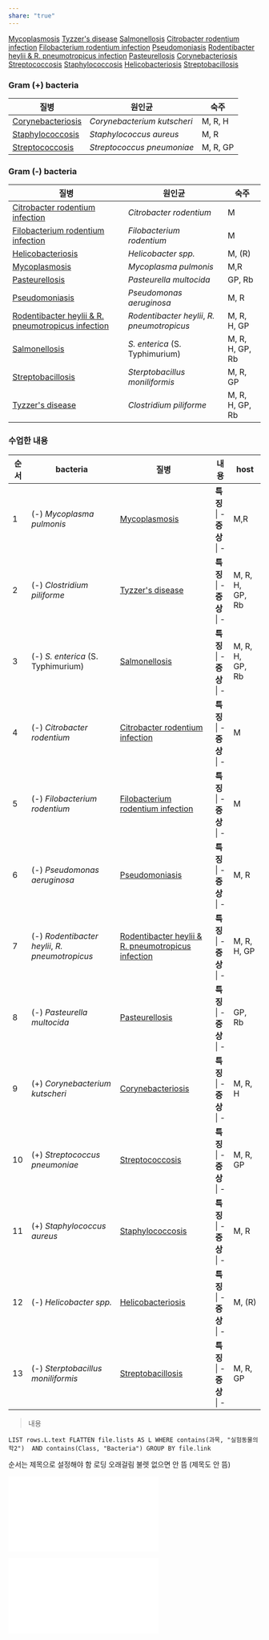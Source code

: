 ```yaml
---
share: "true"
---
```


[Mycoplasmosis](../Mycoplasmosis.md)
[Tyzzer's disease](../Tyzzer's%20disease.md)
[Salmonellosis](../Salmonellosis.md)
[Citrobacter rodentium infection](../Citrobacter%20rodentium%20infection.md)
[Filobacterium rodentium infection](../Filobacterium%20rodentium%20infection.md)
[Pseudomoniasis](../Pseudomoniasis.md)
[Rodentibacter heylii & R. pneumotropicus infection](../Rodentibacter%20heylii%20&%20R.%20pneumotropicus%20infection.md)
[Pasteurellosis](../Pasteurellosis.md)
[Corynebacteriosis](../Corynebacteriosis.md)
[Streptococcosis](../Streptococcosis.md)
[Staphylococcosis](../Staphylococcosis.md)
[Helicobacteriosis](../Helicobacteriosis.md)
[Streptobacillosis](../Streptobacillosis.md)


### Gram (+) bacteria
| 질병                                                                       | 원인균                         | 숙주       |
| ------------------------------------------------------------------------ | --------------------------- | -------- |
| [Corynebacteriosis](../Corynebacteriosis.md) | *Corynebacterium kutscheri* | M, R, H  |
| [Staphylococcosis](../Staphylococcosis.md)   | *Staphylococcus aureus*     | M, R     |
| [Streptococcosis](../Streptococcosis.md)     | *Streptococcus pneumoniae*  | M, R, GP |


### Gram (-) bacteria
| 질병                                                                                                                                         | 원인균                                         | 숙주              |
| ------------------------------------------------------------------------------------------------------------------------------------------ | ------------------------------------------- | --------------- |
| [Citrobacter rodentium infection](../Citrobacter%20rodentium%20infection.md)                                       | *Citrobacter rodentium*                     | M               |
| [Filobacterium rodentium infection](../Filobacterium%20rodentium%20infection.md)                                   | *Filobacterium rodentium*                   | M               |
| [Helicobacteriosis](../Helicobacteriosis.md)                                                                   | *Helicobacter spp.*                         | M, (R)          |
| [Mycoplasmosis](../Mycoplasmosis.md)                                                                           | *Mycoplasma pulmonis*                       | M,R             |
| [Pasteurellosis](../Pasteurellosis.md)                                                                         | *Pasteurella multocida*                     | GP, Rb          |
| [Pseudomoniasis](../Pseudomoniasis.md)                                                                         | *Pseudomonas aeruginosa*                    | M, R            |
| [Rodentibacter heylii & R. pneumotropicus infection](../Rodentibacter%20heylii%20&%20R.%20pneumotropicus%20infection.md) | *Rodentibacter heylii*, *R. pneumotropicus* | M, R, H, GP     |
| [Salmonellosis](../Salmonellosis.md)                                                                           | *S. enterica* (S. Typhimurium)              | M, R, H, GP, Rb |
| [Streptobacillosis](../Streptobacillosis.md)                                                                   | *Sterptobacillus moniliformis*              | M, R, GP        |
| [Tyzzer's disease](../Tyzzer's%20disease.md)                                                                     | *Clostridium piliforme*                     | M, R, H, GP, Rb |




### 수업한 내용
| 순서 | bacteria                                        | 질병                                                                                                                                         | 내용                           | host            |
| -- | ----------------------------------------------- | ------------------------------------------------------------------------------------------------------------------------------------------ | ---------------------------- | --------------- |
| 1  | (-) *Mycoplasma pulmonis*                       | [Mycoplasmosis](../Mycoplasmosis.md)                                                                           | **특징** \| \-<br>**증상** \| \- | M,R             |
| 2  | (-) *Clostridium piliforme*                     | [Tyzzer's disease](../Tyzzer's%20disease.md)                                                                     | **특징** \| \-<br>**증상** \| \- | M, R, H, GP, Rb |
| 3  | (-) *S. enterica* (S. Typhimurium)              | [Salmonellosis](../Salmonellosis.md)                                                                           | **특징** \| \-<br>**증상** \| \- | M, R, H, GP, Rb |
| 4  | (-) *Citrobacter rodentium*                     | [Citrobacter rodentium infection](../Citrobacter%20rodentium%20infection.md)                                       | **특징** \| \-<br>**증상** \| \- | M               |
| 5  | (-) *Filobacterium rodentium*                   | [Filobacterium rodentium infection](../Filobacterium%20rodentium%20infection.md)                                   | **특징** \| \-<br>**증상** \| \- | M               |
| 6  | (-) *Pseudomonas aeruginosa*                    | [Pseudomoniasis](../Pseudomoniasis.md)                                                                         | **특징** \| \-<br>**증상** \| \- | M, R            |
| 7  | (-) *Rodentibacter heylii*, *R. pneumotropicus* | [Rodentibacter heylii & R. pneumotropicus infection](../Rodentibacter%20heylii%20&%20R.%20pneumotropicus%20infection.md) | **특징** \| \-<br>**증상** \| \- | M, R, H, GP     |
| 8  | (-) *Pasteurella multocida*                     | [Pasteurellosis](../Pasteurellosis.md)                                                                         | **특징** \| \-<br>**증상** \| \- | GP, Rb          |
| 9  | (+) *Corynebacterium kutscheri*                 | [Corynebacteriosis](../Corynebacteriosis.md)                                                                   | **특징** \| \-<br>**증상** \| \- | M, R, H         |
| 10 | (+) *Streptococcus pneumoniae*                  | [Streptococcosis](../Streptococcosis.md)                                                                       | **특징** \| \-<br>**증상** \| \- | M, R, GP        |
| 11 | (+) *Staphylococcus aureus*                     | [Staphylococcosis](../Staphylococcosis.md)                                                                     | **특징** \| \-<br>**증상** \| \- | M, R            |
| 12 | (-) *Helicobacter spp.*                         | [Helicobacteriosis](../Helicobacteriosis.md)                                                                   | **특징** \| \-<br>**증상** \| \- | M, (R)          |
| 13 | (-) *Sterptobacillus moniliformis*              | [Streptobacillosis](../Streptobacillosis.md)                                                                   | **특징** \| \-<br>**증상** \| \- | M, R, GP        |


> 내용

`
LIST rows.L.text
FLATTEN file.lists AS L
WHERE contains(과목, "실험동물의학2")  AND contains(Class, "Bacteria")
GROUP BY file.link
`


순서는 제목으로 설정해야 함
로딩 오래걸림
불렛 없으면 안 뜸 (제목도 안 뜸)

![Mycoplasmosis](../Mycoplasmosis.md)

![Tyzzer's disease](../Tyzzer's%20disease.md)